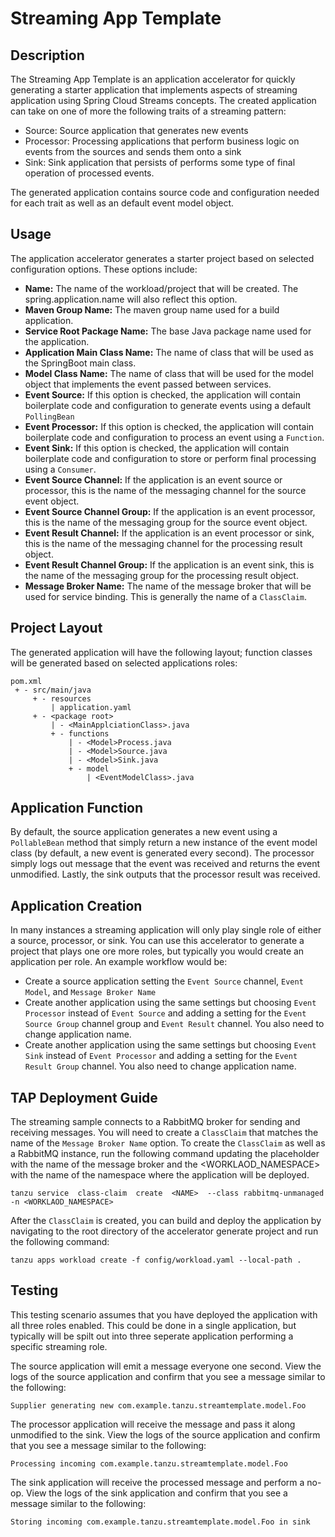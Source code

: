 # Streaming App Template

## Description

The Streaming App Template is an application accelerator for quickly generating a starter application that implements aspects of streaming application
using Spring Cloud Streams concepts.  The created application can take on one of more the following traits of a streaming pattern:

- Source: Source application that generates new events
- Processor: Processing applications that perform business logic on events from the sources and sends them onto a sink
- Sink: Sink application that persists of performs some type of final operation of processed events.

The generated application contains source code and configuration needed for each trait as well as an default event model object.

## Usage

The application accelerator generates a starter project based on selected configuration options.  These options include:

* **Name:**  The name of the workload/project that will be created.  The spring.application.name will also reflect this option.
* **Maven Group Name:** The maven group name used for a build application.
* **Service Root Package Name:**  The base Java package name used for the application.
* **Application Main Class Name:**  The name of class that will be used as the SpringBoot main class.
* **Model Class Name:**  The name of class that will be used for the model object that implements the event passed between services.
* **Event Source:** If this option is checked, the application will contain boilerplate code and configuration to generate events using a default `PollingBean`
* **Event Processor:** If this option is checked, the application will contain boilerplate code and configuration to process an event using a `Function`.
* **Event Sink:** If this option is checked, the application will contain boilerplate code and configuration to store or perform final processing using a `Consumer`.
* **Event Source Channel:** If the application is an event source or processor, this is the name of the messaging channel for the source event object. 
* **Event Source Channel Group:** If the application is an event processor, this is the name of the messaging group for the source event object. 
* **Event Result Channel:** If the application is an event processor or sink, this is the name of the messaging channel for the processing result object. 
* **Event Result Channel Group:** If the application is an event sink, this is the name of the messaging group for the processing result object. 
* **Message Broker Name:** The name of the message broker that will be used for service binding.  This is generally the name of a `ClassClaim`. 

## Project Layout

The generated application will have the following layout; function classes will be generated based on selected applications roles:

```
pom.xml
 + - src/main/java
     + - resources
         | application.yaml
     + - <package root>
         | - <MainApplciationClass>.java  
         + - functions
             | - <Model>Process.java
             | - <Model>Source.java
             | - <Model>Sink.java
             + - model
                 | <EventModelClass>.java
```

## Application Function

By default, the source application generates a new event using a `PollableBean` method that simply return a new instance of the event model class (by default, a new event is
generated every second).  The processor simply logs out message that the event was received and returns the event unmodified.  Lastly, the sink outputs that the 
processor result was received.

## Application Creation

In many instances a streaming application will only play single role of either a source, processor, or sink.  You can use this accelerator to generate a project that plays
one ore more roles, but typically you would create an application per role.  An example workflow would be:

* Create a source application setting the `Event Source` channel, `Event Model`, and `Message Broker Name`
* Create another application using the same settings but choosing `Event Processor` instead of `Event Source` and adding a setting for the `Event Source Group` channel group and `Event Result` channel.  You also need to change application name.
* Create another application using the same settings but choosing `Event Sink` instead of `Event Processor` and adding a setting for the `Event Result Group` channel.  You also need to change application name.

## TAP Deployment Guide

The streaming sample connects to a RabbitMQ broker for sending and receiving messages.  You will need to create a `ClassClaim` that matches the name of the 
`Message Broker Name` option.  To create the `ClassClaim` as well as a RabbitMQ instance, run the following command updating the <NAME> placeholder with the name
of the message broker and the <WORKLAOD_NAMESPACE> with the name of the namespace where the application will be deployed.

```
tanzu service  class-claim  create  <NAME>  --class rabbitmq-unmanaged -n <WORKLAOD_NAMESPACE>
```

After the `ClassClaim` is created, you can build and deploy the application by navigating to the root directory of the accelerator generate project and run the following 
command:

```
tanzu apps workload create -f config/workload.yaml --local-path .
```

## Testing

This testing scenario assumes that you have deployed the application with all three roles enabled.  This could be done in a single application, but typically will be spilt
out into three seperate application performing a specific streaming role.

The source application will emit a message everyone one second.  View the logs of the source application and confirm that you see a message similar to the following:

```
Supplier generating new com.example.tanzu.streamtemplate.model.Foo
```

The processor application will receive the message and pass it along unmodified to the sink.  View the logs of the source application and confirm that you see a message 
similar to the following:

```
Processing incoming com.example.tanzu.streamtemplate.model.Foo
```


The sink application will receive the processed message and perform a no-op.  View the logs of the sink application and confirm that you see a message 
similar to the following:

```
Storing incoming com.example.tanzu.streamtemplate.model.Foo in sink
```